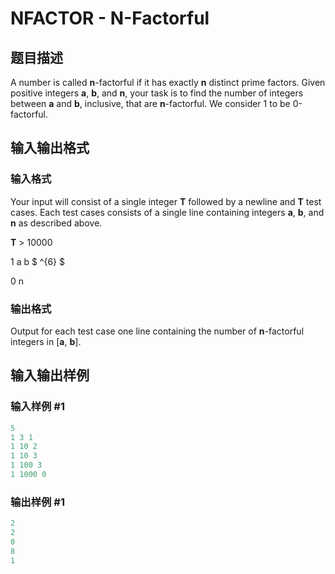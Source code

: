 # NFACTOR - N-Factorful

## 题目描述

A number is called **n**-factorful if it has exactly **n** distinct prime factors. Given positive integers **a**, **b**, and **n**, your task is to find the number of integers between **a** and **b**, inclusive, that are **n**-factorful. We consider 1 to be 0-factorful.

## 输入输出格式

### 输入格式

Your input will consist of a single integer **T** followed by a newline and **T** test cases. Each test cases consists of a single line containing integers **a**, **b**, and **n** as described above.

**T** > 10000

1 a b $ ^{6} $

0 n

### 输出格式

Output for each test case one line containing the number of **n**-factorful integers in \[**a**, **b**\].

## 输入输出样例

### 输入样例 #1

```cpp
5
1 3 1
1 10 2
1 10 3
1 100 3
1 1000 0
```


### 输出样例 #1

```cpp
2
2
0
8
1
```


